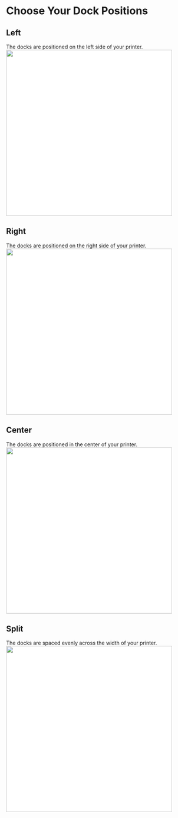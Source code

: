 # Choose Your Dock Positions
## Left
The docks are positioned on the left side of your printer.
<img src="./images/Voron_350_76mm_2tools_left_THREAD.svg" style="margin:0px;background-color: #FFFFFF;" width="450"/>
## Right
The docks are positioned on the right side of your printer.
<img src="./images/Voron_350_76mm_2tools_right_THREAD.svg" style="margin:0px;background-color: #FFFFFF;" width="450"/>
## Center
The docks are positioned in the center of your printer.
<img src="./images/Voron_350_76mm_2tools_center_THREAD.svg" style="margin:0px;background-color: #FFFFFF;" width="450"/>
## Split
The docks are spaced evenly across the width of your printer.
<img src="./images/Voron_350_76mm_2tools_split_THREAD.svg" style="margin:0px;background-color: #FFFFFF;" width="450"/>

